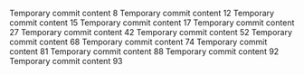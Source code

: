 Temporary commit content 8
Temporary commit content 12
Temporary commit content 15
Temporary commit content 17
Temporary commit content 27
Temporary commit content 42
Temporary commit content 52
Temporary commit content 68
Temporary commit content 74
Temporary commit content 81
Temporary commit content 88
Temporary commit content 92
Temporary commit content 93
